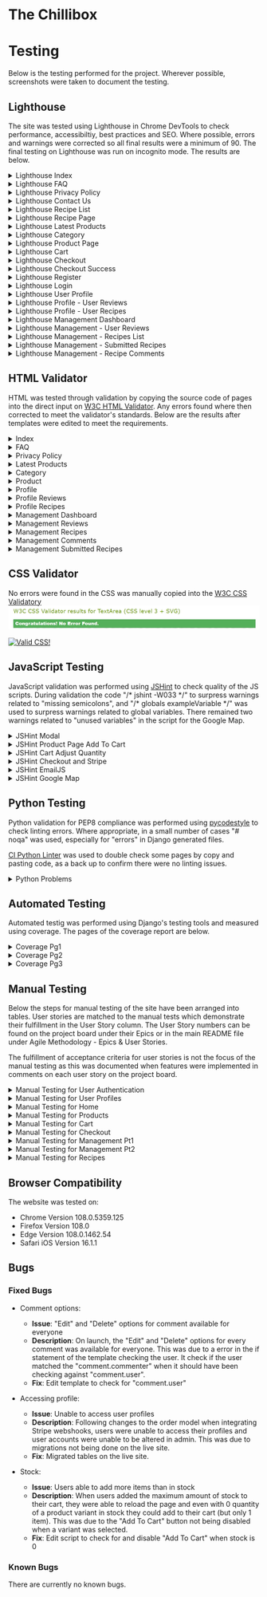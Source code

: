 # The Chillibox
# Testing

Below is the testing performed for the project. Wherever possible, screenshots were taken to document the testing.


## Lighthouse

The site was tested using Lighthouse in Chrome DevTools to check performance, accessibiltiy, best practices and SEO. Where possible, errors and warnings were corrected so all final results were a minimum of 90. The final testing on Lighthouse was run on incognito mode. The results are below.

<details>
<summary>Lighthouse Index</summary>

![Index](readme-docs/testing/lighthouse_index.webp)
</details>

<details>
<summary>Lighthouse FAQ</summary>

![FAQ](readme-docs/testing/lighthouse_faq.webp)
</details>

<details>
<summary>Lighthouse Privacy Policy</summary>

![Privacy Policy](readme-docs/testing/lighthouse_privacy.webp)
</details>

<details>
<summary>Lighthouse Contact Us</summary>

![Contact Us](readme-docs/testing/lighthouse_contact.webp)
</details>

<details>
<summary>Lighthouse Recipe List</summary>

![Recipe List](readme-docs/testing/lighthouse_recipe_list.webp)
</details>

<details>
<summary>Lighthouse Recipe Page</summary>

![Recipe Page](readme-docs/testing/lighthouse_recipe.webp)
</details>

<details>
<summary>Lighthouse Latest Products</summary>

![Latest](readme-docs/testing/lighthouse_latest.webp)
</details>

<details>
<summary>Lighthouse Category</summary>

![Category](readme-docs/testing/lighthouse_category.webp)
</details>

<details>
<summary>Lighthouse Product Page</summary>

![Product](readme-docs/testing/lighthouse_product.webp)
</details>

<details>
<summary>Lighthouse Cart</summary>

![Cart](readme-docs/testing/lighthouse_cart.webp)
</details>

<details>
<summary>Lighthouse Checkout</summary>

![Checkout](readme-docs/testing/lighthouse_checkout.webp)
</details>

<details>
<summary>Lighthouse Checkout Success</summary>

![Checkout Success](readme-docs/testing/lighthouse_checkout_success.webp)
</details>

<details>
<summary>Lighthouse Register</summary>

![Register](readme-docs/testing/lighthouse_register.webp)
</details>

<details>
<summary>Lighthouse Login</summary>

![Login](readme-docs/testing/lighthouse_login.webp)
</details>

<details>
<summary>Lighthouse User Profile</summary>

![Profile](readme-docs/testing/lighthouse_profile.webp)
</details>

<details>
<summary>Lighthouse Profile - User Reviews</summary>

![Profile Reviews](readme-docs/testing/lighthouse_profile_reviews.webp)
</details>

<details>
<summary>Lighthouse Profile - User Recipes</summary>

![Profile Recipes](readme-docs/testing/lighthouse_profile_recipes.webp)
</details>

<details>
<summary>Lighthouse Management Dashboard</summary>

![Management](readme-docs/testing/lighthouse_management.webp)
</details>

<details>
<summary>Lighthouse Management - User Reviews</summary>

![Management Reviews](readme-docs/testing/lighthouse_management_reviews.webp)
</details>

<details>
<summary>Lighthouse Management - Recipes List</summary>

![Management Recipes](readme-docs/testing/lighthouse_management_recipe_list.webp)
</details>

<details>
<summary>Lighthouse Management - Submitted Recipes</summary>

![Management Submitted Recipes](readme-docs/testing/lighthouse_management_submitted.webp)
</details>

<details>
<summary>Lighthouse Management - Recipe Comments</summary>

![Comments](readme-docs/testing/lighthouse_management_comments.webp)
</details>


## HTML Validator

HTML was tested through validation by copying the source code of pages into the direct input on [W3C HTML Validator](https://validator.w3.org/#validate_by_input).
Any errors found where then corrected to meet the validator's standards. Below are the results after templates were edited to meet the requirements.

<details>
<summary>Index</summary>

![Index](readme-docs/testing/validate_index.webp)
</details>

<details>
<summary>FAQ</summary>

![FAQ](readme-docs/testing/validate_faq.webp)
</details>

<details>
<summary>Privacy Policy</summary>

![Privacy Policy](readme-docs/testing/validate_privacy.webp)
</details>

<details>
<summary>Latest Products</summary>

![Latest Products](readme-docs/testing/validate_latest.webp)
</details>

<details>
<summary>Category</summary>

![Category](readme-docs/testing/validate_category.webp)
</details>

<details>
<summary>Product</summary>

![Product](readme-docs/testing/validate_product.webp)
</details>

<details>
<summary>Profile</summary>

![Profile](readme-docs/testing/validate_profile.webp)
</details>

<details>
<summary>Profile Reviews</summary>

![Profile Reviews](readme-docs/testing/validate_profile_reviews.webp)
</details>

<details>
<summary>Profile Recipes</summary>

![Profile Recipes](readme-docs/testing/validate_profile_recipe.webp)
</details>

<details>
<summary>Management Dashboard</summary>

![Management Dashboard](readme-docs/testing/validate_mgmt_products.webp)
</details>

<details>
<summary>Management Reviews</summary>

![Management Reviews](readme-docs/testing/validate_mgmt_reviews.webp)
</details>

<details>
<summary>Management Recipes</summary>

![Management Recipes](readme-docs/testing/validate_mgmt_recipes.webp)
</details>

<details>
<summary>Management Comments</summary>

![Management Comments](readme-docs/testing/validate_mgmt_comments.webp)
</details>

<details>
<summary>Management Submitted Recipes</summary>

![Submitted Recipes](readme-docs/testing/validate_mgmt_submitted.webp)
</details>


## CSS Validator

No errors were found in the CSS was manually copied into the [W3C CSS Validatory](https://jigsaw.w3.org/css-validator/validator)
![CSS Validation](readme-docs/testing/validate_css.webp)

<p>
    <a href="http://jigsaw.w3.org/css-validator/check/referer">
        <img style="border:0;width:88px;height:31px"
            src="http://jigsaw.w3.org/css-validator/images/vcss-blue"
            alt="Valid CSS!" />
    </a>
</p>


## JavaScript Testing

JavaScript validation was performed using [JSHint](https://jshint.com/) to check quality of the JS scripts. During validation the code "/* jshint -W033 *\/" to surpress warnings related to "missing semicolons", and "/\* globals exampleVariable */" was used to surpress warnings related to global variables. There remained two warnings related to "unused variables" in the script for the Google Map.

<details>
<summary>JSHint Modal</summary>

![Modal](readme-docs/testing/jshint_modal.webp)
</details>

<details>
<summary>JSHint Product Page Add To Cart</summary>

![Product](readme-docs/testing/jshint_product_page.webp)
</details>

<details>
<summary>JSHint Cart Adjust Quantity</summary>

![Cart](readme-docs/testing/jshint_cart_quantity.webp)
</details>

<details>
<summary>JSHint Checkout and Stripe</summary>

![Stripe](readme-docs/testing/jshint_stripe.webp)
</details>

<details>
<summary>JSHint EmailJS</summary>

![EmailJS](readme-docs/testing/jshint_emailjs.webp)
</details>

<details>
<summary>JSHint Google Map</summary>

![Map](readme-docs/testing/jshint_gmap.webp)
</details>


## Python Testing

Python validation for PEP8 compliance was performed using [pycodestyle](https://pycodestyle.pycqa.org/en/latest/index.html) to check linting errors. Where appropriate, in a small number of cases "# noqa" was used, especially for "errors" in Django generated files. 

[CI Python Linter](https://pep8ci.herokuapp.com/) was used to double check some pages by copy and pasting code, as a back up to confirm there were no linting issues.

<details>
<summary>Python Problems</summary>

![Problems](readme-docs/testing/python_validation.webp)
</details>


## Automated Testing

Automated testig was performed using Django's testing tools and measured using coverage. The pages of the coverage report are below.

<details>
<summary>Coverage Pg1</summary>

![Coverage 1](readme-docs/testing/coverage_one.webp)
</details>

<details>
<summary>Coverage Pg2</summary>

![Coverage 2](readme-docs/testing/coverage_two.webp)
</details>

<details>
<summary>Coverage Pg3</summary>

![Coverage 3](readme-docs/testing/coverage_three.webp)
</details>


## Manual Testing
Below the steps for manual testing of the site have been arranged into tables. User stories are matched to the manual tests which demonstrate their fulfillment in the User Story column. The User Story numbers can be found on the project board under their Epics or in the main README file under Agile Methodology - Epics & User Stories.

The fulfillment of acceptance criteria for user stories is not the focus of the manual testing as this was documented when features were implemented in comments on each user story on the project board.

<details>
<summary>Manual Testing for User Authentication</summary>

![User Authentication](readme-docs/testing/testing_allauth.webp)
</details>

<details>
<summary>Manual Testing for User Profiles</summary>

![User Profiles](readme-docs/testing/testing_profiles.webp)
</details>

<details>
<summary>Manual Testing for Home</summary>

![Home](readme-docs/testing/testing_home.webp)
</details>

<details>
<summary>Manual Testing for Products</summary>

![Products](readme-docs/testing/testing_products.webp)
</details>

<details>
<summary>Manual Testing for Cart</summary>

![Cart](readme-docs/testing/testing_cart.webp)
</details>

<details>
<summary>Manual Testing for Checkout</summary>

![Checkout](readme-docs/testing/testing_checkout.webp)
</details>

<details>
<summary>Manual Testing for Management Pt1</summary>

![Managment Pt1](readme-docs/testing/testing_management.webp)
</details>

<details>
<summary>Manual Testing for Management Pt2</summary>

![Management Pt2](readme-docs/testing/testing_management_2.webp)
</details>

<details>
<summary>Manual Testing for Recipes</summary>

![Recipes](readme-docs/testing/testing_recipes.webp)
</details>


## Browser Compatibility

The website was tested on:

- Chrome Version 108.0.5359.125
- Firefox Version 108.0
- Edge Version 108.0.1462.54
- Safari iOS Version 16.1.1


## Bugs
### Fixed Bugs

- Comment options:
    - **Issue**: "Edit" and "Delete" options for comment available for everyone
    - **Description**: On launch, the "Edit" and "Delete" options for every comment was available for everyone. This was due to a error in the if statement of the template checking the user. It check if the user matched the "comment.commenter" when it should have been checking against "comment.user".
    - **Fix**: Edit template to check for "comment.user"

- Accessing profile:
    - **Issue**: Unable to access user profiles
    - **Description**: Following changes to the order model when integrating Stripe webshooks, users were unable to access their profiles and user accounts were unable to be altered in admin. This was due to migrations not being done on the live site.
    - **Fix**: Migrated tables on the live site.

- Stock:
    - **Issue**: Users able to add more items than in stock
    - **Description**: When users added the maximum amount of stock to their cart, they were able to reload the page and even with 0 quantity of a product variant in stock they could add to their cart (but only 1 item). This was due to the "Add To Cart" button not being disabled when a variant was selected.
    - **Fix**: Edit script to check for and disable "Add To Cart" when stock is 0

### Known Bugs
There are currently no known bugs.